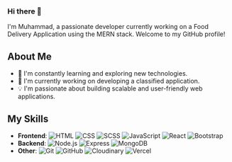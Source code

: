 ### Hi there 👋

I'm Muhammad, a passionate developer currently working on a Food Delivery Application using the MERN stack. Welcome to my GitHub profile!

## About Me

- 🌱 I'm constantly learning and exploring new technologies.
- 🔭 I'm currently working on developing a classified application.
- 💡 I'm passionate about building scalable and user-friendly web applications.

## My Skills

- **Frontend**: ![HTML](https://img.shields.io/badge/-HTML-orange?logo=html5&logoColor=white) ![CSS](https://img.shields.io/badge/-CSS-blue?logo=css3&logoColor=white) ![SCSS](https://img.shields.io/badge/-SCSS-pink?logo=sass&logoColor=white) ![JavaScript](https://img.shields.io/badge/-JavaScript-yellow?logo=javascript&logoColor=white) ![React](https://img.shields.io/badge/-React-blue?logo=react&logoColor=white) ![Bootstrap](https://img.shields.io/badge/-Bootstrap-purple?logo=bootstrap&logoColor=white)
- **Backend**: ![Node.js](https://img.shields.io/badge/-Node.js-green?logo=node.js&logoColor=white) ![Express](https://img.shields.io/badge/-Express-black?logo=express&logoColor=white) ![MongoDB](https://img.shields.io/badge/-MongoDB-green?logo=mongodb&logoColor=white)
- **Other**: ![Git](https://img.shields.io/badge/-Git-black?logo=git&logoColor=white) ![GitHub](https://img.shields.io/badge/-GitHub-black?logo=github&logoColor=white) ![Cloudinary](https://img.shields.io/badge/-Cloudinary-blue?logo=cloudinary&logoColor=white) ![Vercel](https://img.shields.io/badge/-Vercel-black?logo=vercel&logoColor=white)
